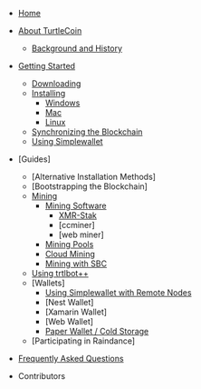 - [Home](Home)

- [About TurtleCoin](turtlecoin-wiki/about/Background-and-History)
  - [Background and History](turtlecoin-wiki/about/Background-and-History#how-and-why-was-it-created?)
 
- [Getting Started](Getting-Started)
  - [Downloading](Getting-Started#downloading)
  - [Installing](Getting-Started#installing)
    - [Windows](Getting-Started#installing-on-windows)
    - [Mac](Getting-Started#installing-on-mac)
    - [Linux](Getting-Started#installing-on-linux)
  - [Synchronizing the Blockchain](Getting-Started#synchronizing-the-blockchain)
  - [Using Simplewallet](Getting-Started#using-simplewallet)

- [Guides]
  - [Alternative Installation Methods]
  - [Bootstrapping the Blockchain]
  - [Mining](Mining)
    - [Mining Software](Mining#mining-software)
      - [XMR-Stak](Mining#xmr-stak)
      - [ccminer]
      - [web miner]    
     - [Mining Pools](Mining#mining-pools)
     - [Cloud Mining](Mining#cloud-mining)
     - [Mining with SBC](Mining-with-SBC)
  - [Using trtlbot++](Using-trtlbot-plus-plus)
  - [Wallets]
    - [Using Simplewallet with Remote Nodes](Using-Simplewallet-with-Remote-Nodes)
    - [Nest Wallet]
    - [Xamarin Wallet]
    - [Web Wallet]
    - [Paper Wallet / Cold Storage](Frequently-Asked-Questions#paper-wallet--cold-storage)
  - [Participating in Raindance]

- [Frequently Asked Questions](turtlecoin-wiki/faq/Frequently-Asked-Questions)
<!--
- TurtleCoin Development
  - Connecting with Developers
  - Contributing
  - TurtleCoin Projects
    - TurtleCoin Core
    - Other Projects
  - 3rd-Party Integrations
-->
<!--
- Cryptocurrency Fundamentals
  - How a Blockchain Works
  - Basic Concepts
    - Hashes & Encryption
    - Wallets, Keys & Addresses
    - Transactions
    - Proof-of-Work
-->
- Contributors
